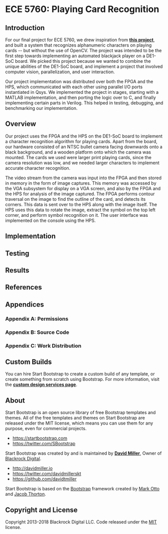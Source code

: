 # ECE 5760: Playing Card Recognition

## Introduction
For our final project for ECE 5760, we drew inspiration from **[this project](https://hackaday.io/project/27639-rainman-20-blackjack-robot)**, and built a system that recognizes alphanumeric characters on playing cards -- but without the use of OpenCV. The project was intended to be the first step towards implementing an automated blackjack player on a DE1-SoC board. We picked this project because we wanted to combine the unique abilities of the DE1-SoC board, and implement a project that involved computer vision, parallelization, and user interaction.

Our project implementation was distributed over both the FPGA and the HPS, which communicated with each other using parallel I/O ports instantiated in Qsys. We implemented the project in stages, starting with a MATLAB implementation, and then porting the logic over to C, and finally implementing certain parts in Verilog. This helped in testing, debugging, and benchmarking our implementation.

## Overview
Our project uses the FPGA and the HPS on the DE1-SoC board to implement a character recognition algorithm for playing cards. Apart from the board, our hardware consisted of an NTSC bullet camera facing downwards onto a black background, and a wooden platform onto which the camera was mounted. The cards we used were larger print playing cards, since the camera resolution was low, and we needed larger characters to implement accurate character recognition.

The video stream from the camera was input into the FPGA and then stored in memory in the form of image captures. This memory was accessed by the VGA subsystem for display on a VGA screen, and also by the FPGA and the HPS for analysis of the image captured. The FPGA performs contour traversal on the image to find the outline of the card, and detects its corners. This data is sent over to the HPS along with the image itself. The HPS uses this data to rotate the image, extract the symbol on the top left corner, and perform symbol recognition on it. The user interface was implemented on the console using the HPS.

## Implementation

## Testing

## Results

## References

## Appendices

### Appendix A: Permissions
### Appendix B: Source Code
### Appendix C: Work Distribution

## Custom Builds

You can hire Start Bootstrap to create a custom build of any template, or create something from scratch using Bootstrap. For more information, visit the **[custom design services page](https://startbootstrap.com/bootstrap-design-services/)**.

## About

Start Bootstrap is an open source library of free Bootstrap templates and themes. All of the free templates and themes on Start Bootstrap are released under the MIT license, which means you can use them for any purpose, even for commercial projects.

* https://startbootstrap.com
* https://twitter.com/SBootstrap

Start Bootstrap was created by and is maintained by **[David Miller](http://davidmiller.io/)**, Owner of [Blackrock Digital](http://blackrockdigital.io/).

* http://davidmiller.io
* https://twitter.com/davidmillerskt
* https://github.com/davidtmiller

Start Bootstrap is based on the [Bootstrap](http://getbootstrap.com/) framework created by [Mark Otto](https://twitter.com/mdo) and [Jacob Thorton](https://twitter.com/fat).

## Copyright and License

Copyright 2013-2018 Blackrock Digital LLC. Code released under the [MIT](https://github.com/BlackrockDigital/startbootstrap-scrolling-nav/blob/gh-pages/LICENSE) license.
